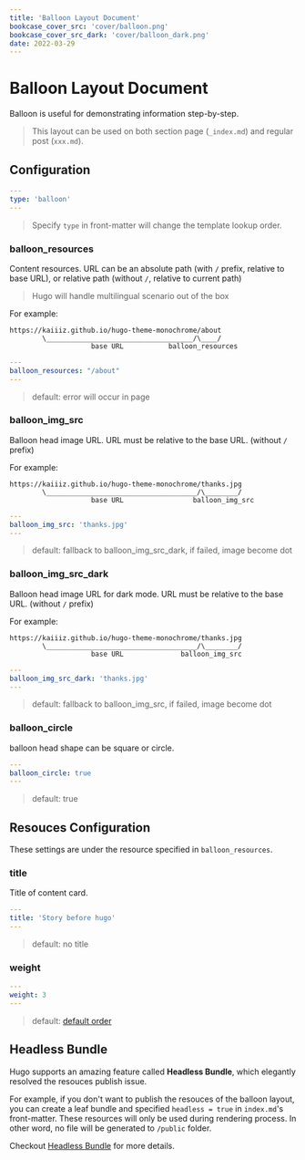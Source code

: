 ```yaml
---
title: 'Balloon Layout Document'
bookcase_cover_src: 'cover/balloon.png'
bookcase_cover_src_dark: 'cover/balloon_dark.png'
date: 2022-03-29
---
```


# Balloon Layout Document

Balloon is useful for demonstrating information step-by-step.

> This layout can be used on both section page (`_index.md`) and regular post (`xxx.md`).

## Configuration

```yaml
---
type: 'balloon'
---
```

> Specify `type` in front-matter will change the template lookup order.

### balloon_resources

Content resources. URL can be an absolute path (with `/` prefix, relative to base URL), or relative path (without `/`, relative to current path)

> Hugo will handle multilingual scenario out of the box

For example:

```
https://kaiiiz.github.io/hugo-theme-monochrome/about
        \____________________________________/\____/
                    base URL           balloon_resources
```

```yaml
---
balloon_resources: "/about"
---
```

> default: error will occur in page

### balloon_img_src

Balloon head image URL. URL must be relative to the base URL. (without `/` prefix)

For example:

```
https://kaiiiz.github.io/hugo-theme-monochrome/thanks.jpg
        \_____________________________________/\________/
                    base URL                 balloon_img_src
```

```yaml
---
balloon_img_src: 'thanks.jpg'
---
```

> default: fallback to balloon_img_src_dark, if failed, image become dot

### balloon_img_src_dark

Balloon head image URL for dark mode. URL must be relative to the base URL. (without `/` prefix)

For example:

```
https://kaiiiz.github.io/hugo-theme-monochrome/thanks.jpg
        \_____________________________________/\________/
                    base URL              balloon_img_src
```

```yaml
---
balloon_img_src_dark: 'thanks.jpg'
---
```

> default: fallback to balloon_img_src, if failed, image become dot

### balloon_circle

balloon head shape can be square or circle.

```yaml
---
balloon_circle: true
---
```

> default: true

## Resouces Configuration

These settings are under the resource specified in `balloon_resources`.

### title

Title of content card.

```yaml
---
title: 'Story before hugo'
---
```

> default: no title

### weight

```yaml
---
weight: 3
---
```

> default: [default order](https://gohugo.io/templates/lists/#order-content)

## Headless Bundle

Hugo supports an amazing feature called **Headless Bundle**, which elegantly resolved the resouces publish issue.

For example, if you don't want to publish the resouces of the balloon layout, you can create a leaf bundle and specified `headless = true` in `index.md`'s front-matter. These resources will only be used during rendering process. In other word, no file will be generated to `/public` folder.

Checkout [Headless Bundle](https://gohugo.io/content-management/page-bundles/#headless-bundle) for more details.

